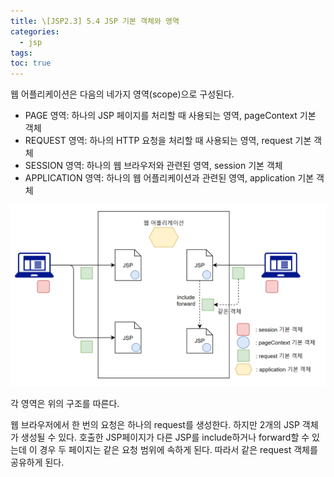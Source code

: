 ```yaml
---
title: \[JSP2.3] 5.4 JSP 기본 객체와 영역
categories: 
  - jsp
tags: 
toc: true
---
```


웹 어플리케이션은 다음의 네가지 영역(scope)으로 구성된다.

- PAGE 영역: 하나의 JSP 페이지를 처리할 때 사용되는 영역, pageContext 기본 객체
- REQUEST 영역: 하나의 HTTP 요청을 처리할 때 사용되는 영역, request 기본 객체
- SESSION 영역: 하나의 웹 브라우저와 관련된 영역, session 기본 객체
- APPLICATION 영역: 하나의 웹 어플리케이션과 관련된 영역, application 기본 객체

![WAS.png](/assets/images/jsp/jsp23_WAS.png)

각 영역은 위의 구조를 따른다.

웹 브라우저에서 한 번의 요청은 하나의 request를 생성한다. 하지만 2개의 JSP 객체가 생성될 수 있다. 호출한 JSP페이지가 다른 JSP를 include하거나 forward할 수 있는데 이 경우 두 페이지는 같은 요청 범위에 속하게 된다. 따라서 같은 request 객체를 공유하게 된다.